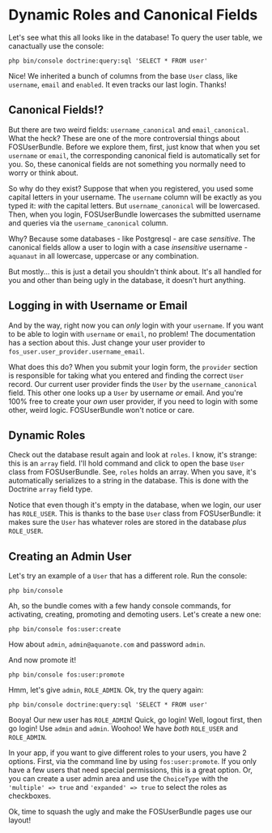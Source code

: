 # Dynamic Roles and Canonical Fields

Let's see what this all looks like in the database! To query the user table,
we canactually use the console:

```terminal
php bin/console doctrine:query:sql 'SELECT * FROM user'
```

Nice! We inherited a bunch of columns from the base `User` class, like `username`,
`email` and `enabled`. It even tracks our last login. Thanks!

## Canonical Fields!?

But there are two weird fields: `username_canonical` and `email_canonical`. What
the heck? These are one of the more controversial things about FOSUserBundle. Before
we explore them, first, just know that when you set `username` or `email`, the corresponding
canonical field is automatically set for you. So, these canonical fields are not
something you normally need to worry or think about.

So why do they exist? Suppose that when you registered, you used some capital
letters in your username. The `username` column will be exactly as you typed it:
*with* the capital letters. But `username_canonical` will be lowercased. Then, when
you login, FOSUserBundle lowercases the submitted username and queries via the
`username_canonical` column.

Why? Because some databases - like Postgresql - are case *sensitive*. The canonical
fields allow a user to login with a case *insensitive* username - `aquanaut` in all
lowercase, uppercase or any combination.

But mostly... this is just a detail you shouldn't think about. It's all handled
for you and other than being ugly in the database, it doesn't hurt anything.

## Logging in with Username or Email

And by the way, right now you can *only* login with your `username`. If you want to
be able to login with `username` or `email`, no problem! The documentation has a
section about this. Just change your user provider to `fos_user.user_provider.username_email`.

What does this do? When you submit your login form, the `provider` section is responsible
for taking what you entered and finding the correct `User` record. Our current
user provider finds the `User` by the `username_canonical` field. This other one
looks up a `User` by username *or* email. And you're 100% free to create your *own*
user provider, if you need to login with some other, weird logic. FOSUserBundle
won't notice or care.

## Dynamic Roles

Check out the database result again and look at `roles`. I know, it's strange: this
is an `array` field. I'll hold command and click to open the base `User` class from
FOSUserBundle. See, `roles` holds an array. When you save, it's automatically serializes
to a string in the database. This is done with the Doctrine `array` field type.

Notice that even though it's empty in the database, when we login, our user has
`ROLE_USER`. This is thanks to the base `User` class from FOSUserBundle: it makes
sure the `User` has whatever roles are stored in the database *plus* `ROLE_USER`.

## Creating an Admin User

Let's try an example of a `User` that has a different role. Run the console:

```terminal
php bin/console
```

Ah, so the bundle comes with a few handy console commands, for activating, creating,
promoting and demoting users. Let's create a new one:

```terminal
php bin/console fos:user:create
```

How about `admin`, `admin@aquanote.com` and password `admin`.

And now promote it!

```terminal
php bin/console fos:user:promote
```

Hmm, let's give `admin`, `ROLE_ADMIN`. Ok, try the query again:

```terminal
php bin/console doctrine:query:sql 'SELECT * FROM user'
```

Booya! Our new user has `ROLE_ADMIN`! Quick, go login! Well, logout first, then
go login! Use `admin` and `admin`. Woohoo! We have *both* `ROLE_USER` and `ROLE_ADMIN`.

In your app, if you want to give different roles to your users, you have 2 options.
First, via the command line by using `fos:user:promote`. If you only have a few users
that need special permissions, this is a great option. Or, you can create a user
admin area and use the `ChoiceType` with the `'multiple' => true` and `'expanded' => true`
to select the roles as checkboxes.

Ok, time to squash the ugly and make the FOSUserBundle pages use our layout!
